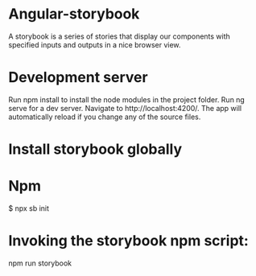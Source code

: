 # Angular-storybook
A storybook is a series of stories that display our components with specified inputs and outputs in a nice browser view.

# Development server

Run npm install to install the node modules in the project folder.
Run ng serve for a dev server. Navigate to http://localhost:4200/. The app will automatically reload if you change any of the source files.

# Install storybook globally
# Npm
$ npx sb init

# Invoking the storybook npm script:
npm run storybook
